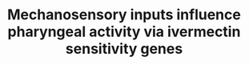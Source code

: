 ---
annotations:
- id: PW:0000003
  parent: signaling pathway
  type: Pathway Ontology
  value: signaling pathway
- id: PW:0001502
  parent: signaling pathway
  type: Pathway Ontology
  value: mechanotransduction pathway
authors:
- Nbhatla
- Thomas
- MaintBot
- Khanspers
- Elisa
- RaatsS
- Egonw
citedin: ''
communities: []
description: ''
last-edited: 2024-07-17
ndex: null
organisms:
- Caenorhabditis elegans
redirect_from:
- /index.php/Pathway:WP1765
- /instance/WP1765
- /instance/WP1765_r134209
revision: r134209
schema-jsonld:
- '@context': https://schema.org/
  '@id': https://wikipathways.github.io/pathways/WP1765.html
  '@type': Dataset
  creator:
    '@type': Organization
    name: WikiPathways
  description: ''
  keywords:
  - avr-14
  - avr-15
  - eat-18
  - eat-2
  - eat-4
  - egl-30
  - goa-1
  - unc-25
  - unc-7
  license: CC0
  name: Mechanosensory inputs influence pharyngeal activity via ivermectin sensitivity
    genes
seo: CreativeWork
title: Mechanosensory inputs influence pharyngeal activity via ivermectin sensitivity
  genes
wpid: WP1765
---